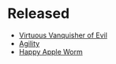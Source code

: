 
# Released

- [Virtuous Vanquisher of Evil](https://ironchestgames.itch.io/virtuous-vanquisher-of-evil)
- [Agility](https://ironchestgames.itch.io/pico-8-agility)
- [Happy Apple Worm](https://ironchestgames.itch.io/happy-apple-worm)
